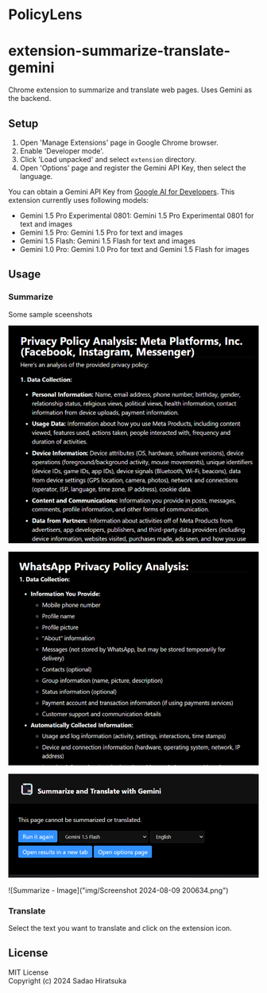 # PolicyLens
# extension-summarize-translate-gemini

Chrome extension to summarize and translate web pages. Uses Gemini as the backend.

## Setup


1. Open 'Manage Extensions' page in Google Chrome browser.
2. Enable 'Developer mode'.
3. Click 'Load unpacked' and select `extension` directory.
4. Open 'Options' page and register the Gemini API Key, then select the language.

You can obtain a Gemini API Key from [Google AI for Developers](https://ai.google.dev/).
This extension currently uses following models:

- Gemini 1.5 Pro Experimental 0801: Gemini 1.5 Pro Experimental 0801 for text and images
- Gemini 1.5 Pro: Gemini 1.5 Pro for text and images
- Gemini 1.5 Flash: Gemini 1.5 Flash for text and images
- Gemini 1.0 Pro: Gemini 1.0 Pro for text and Gemini 1.5 Flash for images

## Usage

### Summarize

Some sample sceenshots

![Summarize](img/screenshot_summarize.png)



![Summarize - YouTube](img/screenshot_youtube.png)


![Summarize - Image](img/screenshot_image.png)


![Summarize - Image]("img/Screenshot 2024-08-09 200634.png")

### Translate

Select the text you want to translate and click on the extension icon.

## License

MIT License  
Copyright (c) 2024 Sadao Hiratsuka
